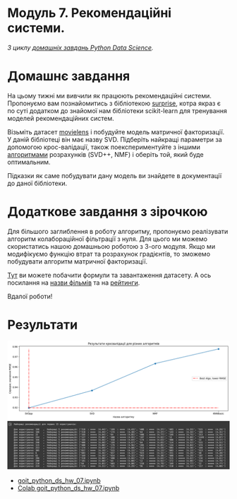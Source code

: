 # Модуль 7. Рекомендаційні системи.

*З циклу [домашніх завдань Python Data Science](https://github.com/lexxai/goit_python_data_sciense_homework).*

# Домашнє завдання


На цьому тижні ми вивчили як працюють рекомендаційні системи. Пропонуємо вам познайомитись з бібліотекою [surprise](https://surpriselib.com/), котра якраз є по суті додатком до знайомої нам бібліотеки scikit-learn для тренування моделей рекомендаційних систем.


Візьміть датасет [movielens](https://surprise.readthedocs.io/en/stable/dataset.html) і побудуйте модель матричної факторизації. У даній бібліотеці він має назву SVD. Підберіть найкращі параметри за допомогою крос-валідації, також поекспериментуйте з іншими [алгоритмами](https://surprise.readthedocs.io/en/stable/prediction_algorithms_package.html) розрахунків (SVD++, NMF) і оберіть той, який буде оптимальним.


Підказки як саме побудувати дану модель ви знайдете в документації до даної бібліотеки.

# Додаткове завдання з зірочкою

Для більшого заглиблення в роботу алгоритму, пропонуємо реалізувати алгоритм колабораційної фільтрації з нуля. Для цього ми можемо скористатись нашою домашньою роботою з 3-ого модуля. Якщо ми модифікуємо функцію втрат та розрахунок градієнтів, то зможемо побудувати алгоритм матричної факторизації.


[Тут](https://colab.research.google.com/drive/1biZdo4pc_Kkm-JvZsuadqDVphfUu1sGk?usp=sharing) ви можете побачити формули та завантаження датасету. А ось посилання на [назви фільмів](https://drive.google.com/file/d/12XeO4KXQfbvvTdLFbkYA-BeXzhlNnnuo/view?usp=sharing) та на [рейтинги](https://drive.google.com/file/d/17V9OhXeZH9Wv17Nkh-Tqxa8svEmRZcIp/view?usp=sharing).


Вдалої роботи!


# Результати

![algo_select](algo_select.png)
![predict_table](predict_table.png)

- [goit_python_ds_hw_07.ipynb](goit_python_ds_hw_07.ipynb)
- [Colab goit_python_ds_hw_07.ipynb](https://colab.research.google.com/drive/16d9XjLMiamutwolBhrWSo5ZDOwubPk4W?usp=sharing)
